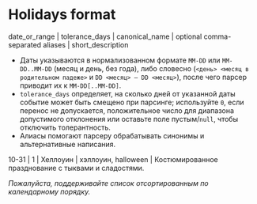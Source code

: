 # Holidays format

date_or_range | tolerance_days | canonical_name | optional comma-separated aliases | short_description

- Даты указываются в нормализованном формате `MM-DD` или `MM-DD..MM-DD` (месяц и день, без года), либо словесно (`<день> <месяц в родительном падеже>` и `DD <месяц> – DD <месяц>`), после чего парсер приводит их к `MM-DD[..MM-DD]`.
- `tolerance_days` определяет, на сколько дней от указанной даты событие может быть смещено при парсинге; используйте `0`, если перенос не допускается, положительное число для диапазона допустимого отклонения или оставьте поле пустым/`null`, чтобы отключить толерантность.
- Алиасы помогают парсеру обрабатывать синонимы и альтернативные написания.

10-31 | 1 | Хеллоуин | хэллоуин, halloween | Костюмированное празднование с тыквами и сладостями.

_Пожалуйста, поддерживайте список отсортированным по календарному порядку._
